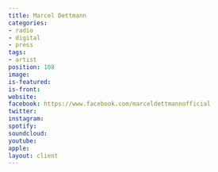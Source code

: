 ```yaml
---
title: Marcel Dettmann
categories:
- radio
- digital
- press
tags:
- artist
position: 108
image: 
is-featured: 
is-front: 
website: 
facebook: https://www.facebook.com/marceldettmannofficial
twitter: 
instagram: 
spotify: 
soundcloud: 
youtube: 
apple: 
layout: client
---
```


